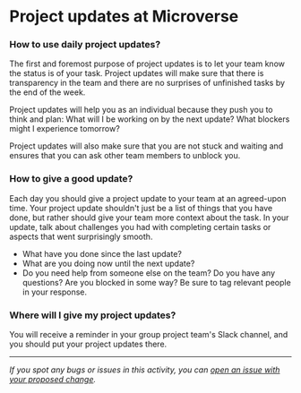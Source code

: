 # Project updates at Microverse 

### How to use daily project updates?

The first and foremost purpose of project updates is to let your team know the status is of your task. Project updates will make sure that there is transparency in the team and there are no surprises of unfinished tasks by the end of the week.

Project updates will help you as an individual because they push you to think and plan: What will I be working on by the next update? What blockers might I experience tomorrow?

Project updates will also make sure that you are not stuck and waiting and ensures that you can ask other team members to unblock you.

### How to give a good update?

Each day you should give a project update to your team at an agreed-upon time. Your project update shouldn't just be a list of things that you have done, but rather should give your team more context about the task. In your update, talk about challenges you had with completing certain tasks or aspects that went surprisingly smooth.

- What have you done since the last update?
- What are you doing now until the next update?
- Do you need help from someone else on the team? Do you have any questions? Are you blocked in some way? Be sure to tag relevant people in your response.

### Where will I give my project updates?
You will receive a reminder in your group project team's Slack channel, and you should put your project updates there.


------

_If you spot any bugs or issues in this activity, you can [open an issue with your proposed change](https://github.com/microverseinc/curriculum-transversal-skills/blob/main/git-github/articles/open_issue.md)._
